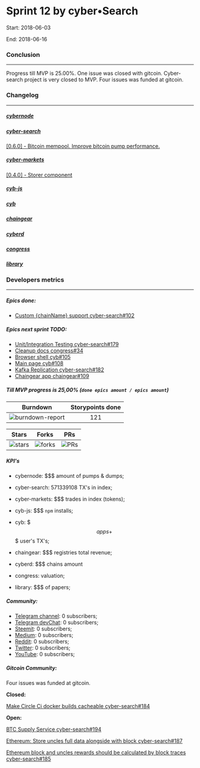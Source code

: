 # Sprint 12 by cyber•Search
Start: 2018-06-03

End: 2018-06-16

### Сonclusion
---
Progress till MVP is 25.00%. One issue was closed with gitcoin. Cyber-search project is very closed to MVP. Four issues was funded at gitcoin.

### Changelog
---
##### [cybernode](https://github.com/cybercongress/cybernode)
##### [cyber-search](https://github.com/cybercongress/cyber-search)
[[0.6.0] - Bitcoin mempool. Improve bitcoin pump performance.](https://github.com/cybercongress/cyber-search/blob/master/CHANGELOG.md#060---bitcoin-mempool-improve-bitcoin-pump-performance)
##### [cyber-markets](https://github.com/cybercongress/cyber-markets)
[[0.4.0] - Storer component](https://github.com/cybercongress/cyber-markets/blob/master/CHANGELOG.md#040-2018-06-08)
##### [cyb-js](https://github.com/cybercongress/cyb-js)
##### [cyb](https://github.com/cybercongress/cyb)
##### [chaingear](https://github.com/cybercongress/chaingear)
##### [cyberd](https://github.com/cybercongress/cyberd)
##### [congress](https://github.com/cybercongress/congress)
##### [library](https://github.com/cybercongress/Library)


### Developers metrics
---
##### Epics done:
- [Custom {chainName} support cyber-search#102](https://github.com/cybercongress/cyber-search/issues/102)


##### Epics next sprint TODO:

- [Unit/Integration Testing cyber-search#179](https://github.com/cybercongress/cyber-search/issues/179)
- [Cleanup docs congress#34](https://github.com/cybercongress/congress/issues/34)
- [Browser shell cyb#105](https://github.com/cybercongress/cyb/issues/105)
- [Main page cyb#108](https://github.com/cybercongress/cyb/issues/108)
- [Kafka Replication cyber-search#182](https://github.com/cybercongress/cyber-search/issues/182)
- [Chaingear app chaingear#109](https://github.com/cybercongress/cyb/issues/109)

##### Till MVP progress is 25,00% (`done epics amount / epics amount`)

Burndown | Storypoints done
:---: | :---:
![burndown-report](../img/BD_report_sprint_12.png) | 121

Stars | Forks | PRs
:---: | :---: |:---:
![stars](../img/chart_stars_12.png) | ![forks](../img/chart_forks_12.png) | ![PRs](../img/chart_PR_12.png)

##### KPI's

- cybernode: $$$ amount of pumps & dumps;

- cyber-search: 571339108 TX's in index;

- cyber-markets: $$$ trades in index (tokens);

- cyb-js: $$$ `npm` installs;

- cyb: $$$ apps + $$$ user's TX's;

- chaingear: $$$ registries total revenue;

- cyberd: $$$ chains amount

- congress: valuation;

- library: $$$ of papers;

##### Community:

- [Telegram channel](https://t.me/fuckgoogle): 0 subscribers;
- [Telegram devChat](https://t.me/fuckgoogle): 0 subscribers;
- [Steemit](): 0 subscribers;
- [Medium](https://medium.com/cyber-search): 0 subscribers;
- [Reddit](): 0 subscribers;
- [Twitter](): 0 subscribers;
- [YouTube](): 0 subscribers;

##### Gitcoin Community:

Four issues was funded at gitcoin.

**Closed:**

[Make Circle Ci docker builds cacheable cyber-search#184](https://github.com/cybercongress/cyber-search/issues/184)

**Open:**

[BTC Supply Service cyber-search#194](https://github.com/cybercongress/cyber-search/issues/194)

[Ethereum: Store uncles full data alongside with block cyber-search#187](https://github.com/cybercongress/cyber-search/issues/187)

[Ethereum block and uncles rewards should be calculated by block traces cyber-search#185](https://github.com/cybercongress/cyber-search/issues/185)
